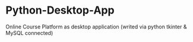 # Python-Desktop-App
Online Course Platform as desktop application (writed via python tkinter &amp; MySQL connected)
